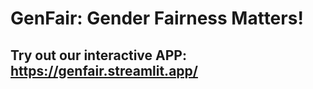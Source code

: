 # GenFair: Gender Fairness Matters!

## Try out our interactive APP: <https://genfair.streamlit.app/>

